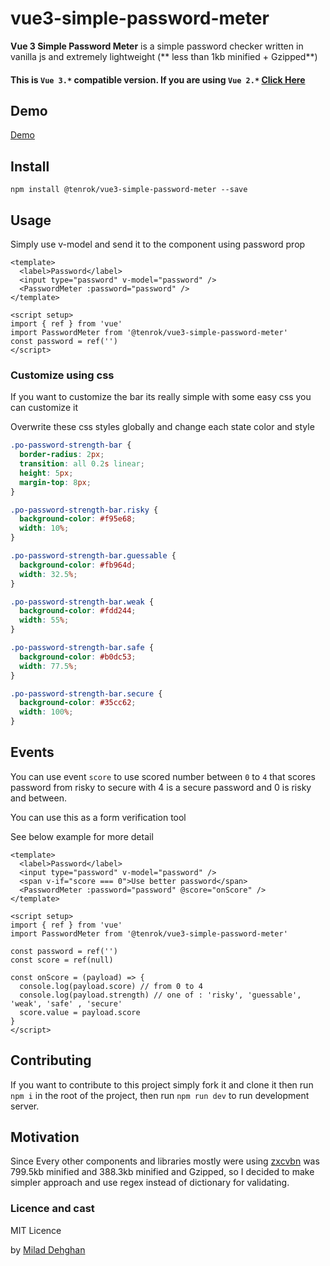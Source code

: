 # vue3-simple-password-meter

**Vue 3 Simple Password Meter** is a simple password checker written in vanilla js and extremely lightweight (** less than 1kb minified + Gzipped**)

#### This is `Vue 3.*` compatible version. If you are using `Vue 2.*` [Click Here](https://github.com/miladd3/vue-simple-password-meter/tree/vue-2)

## Demo

[Demo](https://vspm-next.herokuapp.com/)

## Install

`npm install @tenrok/vue3-simple-password-meter --save`

## Usage

Simply use v-model and send it to the component using password prop

```vue
<template>
  <label>Password</label>
  <input type="password" v-model="password" />
  <PasswordMeter :password="password" />
</template>

<script setup>
import { ref } from 'vue'
import PasswordMeter from '@tenrok/vue3-simple-password-meter'
const password = ref('')
</script>
```

### Customize using css

If you want to customize the bar its really simple with some easy css you can customize it

Overwrite these css styles globally and change each state color and style

```css
.po-password-strength-bar {
  border-radius: 2px;
  transition: all 0.2s linear;
  height: 5px;
  margin-top: 8px;
}

.po-password-strength-bar.risky {
  background-color: #f95e68;
  width: 10%;
}

.po-password-strength-bar.guessable {
  background-color: #fb964d;
  width: 32.5%;
}

.po-password-strength-bar.weak {
  background-color: #fdd244;
  width: 55%;
}

.po-password-strength-bar.safe {
  background-color: #b0dc53;
  width: 77.5%;
}

.po-password-strength-bar.secure {
  background-color: #35cc62;
  width: 100%;
}
```

## Events

You can use event `score` to use scored number between `0` to `4` that scores password from risky to secure with 4 is a secure password and 0 is risky and between.

You can use this as a form verification tool

See below example for more detail

```vue
<template>
  <label>Password</label>
  <input type="password" v-model="password" />
  <span v-if="score === 0">Use better password</span>
  <PasswordMeter :password="password" @score="onScore" />
</template>

<script setup>
import { ref } from 'vue'
import PasswordMeter from '@tenrok/vue3-simple-password-meter'

const password = ref('')
const score = ref(null)

const onScore = (payload) => {
  console.log(payload.score) // from 0 to 4
  console.log(payload.strength) // one of : 'risky', 'guessable', 'weak', 'safe' , 'secure'
  score.value = payload.score
}
</script>
```

## Contributing

If you want to contribute to this project simply fork it and clone it then run `npm i` in the root of the project, then run `npm run dev` to run development server.

## Motivation

Since Every other components and libraries mostly were using [zxcvbn](https://github.com/dropbox/zxcvbn) was 799.5kb minified and 388.3kb minified and Gzipped, so I decided to make simpler approach and use regex instead of dictionary for validating.

### Licence and cast

MIT Licence

by [Milad Dehghan](http://dehghan.net)
